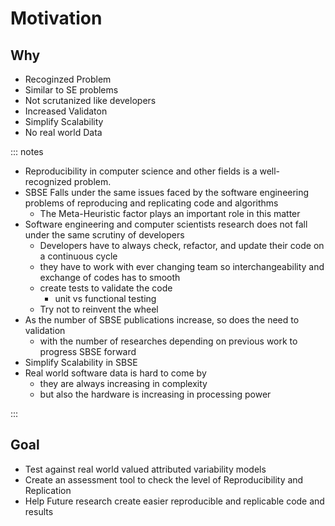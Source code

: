 # Motivation

## Why

- Recoginzed Problem
- Similar to SE problems
- Not scrutanized like developers
- Increased Validaton
- Simplify Scalability
- No real world Data

::: notes

- Reproducibility in computer science and other fields is a well-recognized problem.  
- SBSE Falls under the same issues faced by the software engineering problems of reproducing and replicating code and algorithms 
  - The Meta-Heuristic factor plays an important role in this matter
- Software engineering and computer scientists research does not fall under the same scrutiny of developers
  - Developers have to always check, refactor, and update their code on a continuous cycle
  - they have to work with ever changing team so interchangeability and exchange of codes has to smooth
  - create tests to validate the code
    - unit vs functional testing
  - Try not to reinvent the wheel
- As the number of  SBSE publications increase, so does the need to validation 
  - with the number of researches depending on previous work to progress SBSE forward
- Simplify Scalability in SBSE
- Real world software data is hard to come by
  - they are always increasing in complexity
  - but also the hardware is increasing in processing power 

:::

## Goal

- Test against real world valued attributed variability models
- Create an assessment tool to check the level of Reproducibility and Replication
- Help Future research create easier reproducible and replicable code and results
